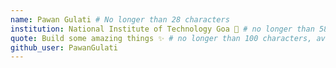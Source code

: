 ```yaml
---
name: Pawan Gulati # No longer than 28 characters
institution: National Institute of Technology Goa 🚩 # no longer than 58 characters
quote: Build some amazing things ✨ # no longer than 100 characters, avoid using quotes(") to guarantee the format remains the same.
github_user: PawanGulati
---
```

